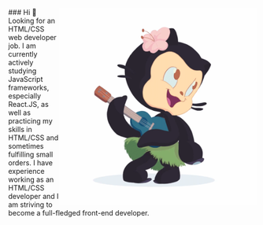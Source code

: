 <!--![Shadir's GitHub Banner](0fa09464c343885355e6aa4d2f4a88b5.gif)-->
<img align="right" alt="Coding" width="400" src="0fa09464c343885355e6aa4d2f4a88b5.gif">
### Hi 👋 Looking for an HTML/CSS web developer job. I am currently actively studying JavaScript frameworks, especially React.JS, as well as practicing my skills in HTML/CSS and sometimes fulfilling small orders. I have experience working as an HTML/CSS developer and I am striving to become a full-fledged front-end developer.

<!--
**NIFUROXCAZID/NIFUROXCAZID** is a ✨ _special_ ✨ repository because its `README.md` (this file) appears on your GitHub profile.

Here are some ideas to get you started:

- 🔭 I’m currently working on ...
- 🌱 I’m currently learning ...
- 👯 I’m looking to collaborate on ...
- 🤔 I’m looking for help with ...
- 💬 Ask me about ...
- 📫 How to reach me: ...
- 😄 Pronouns: ...
- ⚡ Fun fact: ...
-->
